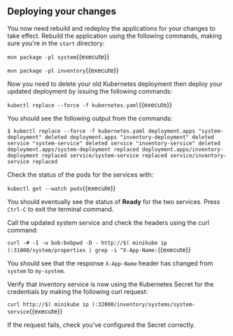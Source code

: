 ## Deploying your changes

You now need rebuild and redeploy the applications for your changes to take effect. Rebuild the application using the following commands, making sure you're in the `start` directory:

`mvn package -pl system`{{execute}}

`mvn package -pl inventory`{{execute}}

Now you need to delete your old Kubernetes deployment then deploy your updated deployment by issuing the following commands:

`kubectl replace --force -f kubernetes.yaml`{{execute}}

You should see the following output from the commands:

`
$ kubectl replace --force -f kubernetes.yaml
deployment.apps "system-deployment" deleted
deployment.apps "inventory-deployment" deleted
service "system-service" deleted
service "inventory-service" deleted
deployment.apps/system-deployment replaced
deployment.apps/inventory-deployment replaced
service/system-service replaced
service/inventory-service replaced
`

Check the status of the pods for the services with:

`kubectl get --watch pods`{{execute}}

You should eventually see the status of **Ready** for the two services. Press `Ctrl-C` to exit the terminal command. 

Call the updated system service and check the headers using the curl command:


`curl -# -I -u bob:bobpwd -D - http://$( minikube ip ):31000/system/properties | grep -i ^X-App-Name:`{{execute}}

You should see that the response `X-App-Name` header has changed from `system` to `my-system`​.

Verify that inventory service is now using the Kubernetes Secret for the credentials by making the following curl request:

`curl http://$( minikube ip ):32000/inventory/systems/system-service`{{execute}}

If the request fails, check you've configured the Secret correctly.
